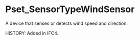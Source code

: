 # Pset_SensorTypeWindSensor

A device that senses or detects wind speed and direction.
<!-- end of short definition -->
 HISTORY: Added in IFC4.
